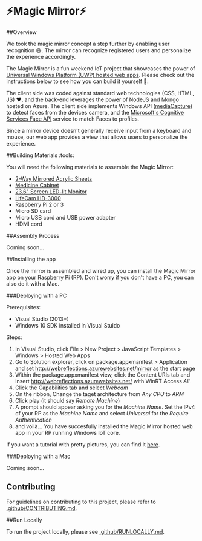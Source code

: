 # :zap:Magic Mirror:zap:

##Overview

We took the magic mirror concept a step further by enabling user recognition :smiley:. The mirror can recognize registered users and personalize the experience accordingly.

The Magic Mirror is a fun weekend IoT project that showcases the power of [Universal Windows Platform (UWP) hosted web apps](https://microsoftedge.github.io/WebAppsDocs/en-US/win10/HWA.htm). Please check out the instructions below to see how you can build it yourself :rocket:.

The client side was coded against standard web technologies (CSS, HTML, JS) :heart:, and the back-end leverages the power of NodeJS and Mongo hosted on Azure. The client side implements Windows API ([mediaCapture](https://msdn.microsoft.com/en-us/library/windows/apps/windows.media.capture.aspx)) to detect faces from the devices camera, and the [Microsoft's Cognitive Services Face API](https://www.projectoxford.ai/face) service to match Faces to profiles.

Since a mirror device doesn't generally receive input from a keyboard and mouse, our web app provides a view that allows users to personalize the experience. 


##Building Materials :tools:

You will need the following materials to assemble the Magic Mirror:

* [2-Way Mirrored Acrylic Sheets](http://www.tapplastics.com/product/plastics/cut_to_size_plastic/two_way_mirrored_acrylic/558)
* [Medicine Cabinet](http://www.homedepot.com/p/Glacier-Bay-15-1-4-in-x-26-in-Surface-Mount-Framed-Mirrored-Swing-Door-Medicine-Cabinet-in-White-S1627-12-B/100576352)
* [23.6" Screen LED-lit Monitor](http://www.amazon.com/Samsung-SD300-S24D300HL-Certified-Refurbished/dp/B015X024AA/ref=sr_1_25?ie=UTF8&qid=1454975315&sr=8-25&keywords=24+inch+samsung+monitor)
* [LifeCam HD-3000](https://www.microsoft.com/accessories/en-us/products/webcams/lifecam-hd-3000/t3h-00011)
* Raspberry Pi 2 or 3
* Micro SD card
* Micro USB cord and USB power adapter
* HDMI cord

##Assembly Process

Coming soon...

##Installing the app 

Once the mirror is assembled and wired up, you can install the Magic Mirror app on your Raspberry Pi (RP). Don't worry if you don't have a PC, you can also do it with a Mac.

###Deploying with a PC

Prerequisites:

* Visual Studio (2013+)
* Windows 10 SDK installed in Visual Stuido

Steps:

1. In Visual Studio, click File > New Project > JavaScript Templates > Windows > Hosted Web Apps
2. Go to Solution explorer, click on package.appxmanifest > Application and set http://webreflections.azurewebsites.net/mirror as the start page
3. Within the package.appxmanifest view, click the Content URIs tab and insert http://webreflections.azurewebsites.net/ with WinRT Access *All*
4. Click the Capabilities tab and select *Webcam*
5. On the ribbon, Change the taget architecture from *Any CPU* to *ARM*
6. Click play (it should say *Remote Machine*)
7. A prompt should appear asking you for the *Machine Name*. Set the IPv4 of your RP as the *Machine Name* and select *Universal* for the *Require Authentication*
8. and voilà... You have succesfully installed the Magic Mirror hosted web app in your RP running Windows IoT core.

If you want a tutorial with pretty pictures, you can find it [here](https://microsoftedge.github.io/WebAppsDocs/en-US/win10/DeployToPiWithVS.htm).

###Deploying with a Mac

Coming soon...

## Contributing

For guidelines on contributing to this project, please refer to [.github/CONTRIBUTING.md](.github/CONTRIBUTING.md).

##Run Locally

To run the project locally, please see [.github/RUNLOCALLY.md](.github/RUNLOCALLY.md).


